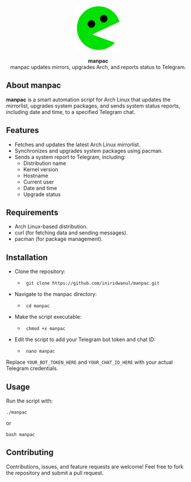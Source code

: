 <p align="center">
<a href="https://github.com/iniridwanul/manpac"><img src="https://raw.githubusercontent.com/iniridwanul/manpac/refs/heads/master/assets/manpac.png" height="128" width="128" alt="manpac"/></a>
</p>

<p align="center">
<b>manpac</b><br/>
manpac updates mirrors, upgrades Arch, and reports status to Telegram.
</p>

## About manpac
**manpac** is a smart automation script for Arch Linux that updates the mirrorlist, upgrades system packages, and sends system status reports, including date and time, to a specified Telegram chat.

## Features
- Fetches and updates the latest Arch Linux mirrorlist.
- Synchronizes and upgrades system packages using pacman.
- Sends a system report to Telegram, including:
   * Distribution name
   * Kernel version
   * Hostname
   * Current user
   * Date and time
   * Upgrade status

## Requirements
- Arch Linux-based distribution.
- curl (for fetching data and sending messages).
- pacman (for package management).

## Installation
* Clone the repository:
   * ```shell
      git clone https://github.com/iniridwanul/manpac.git
      ```
* Navigate to the manpac directory:
   * ```shell
      cd manpac
      ```
* Make the script executable:
   * ```shell
      chmod +x manpac
      ```
* Edit the script to add your Telegram bot token and chat ID:
   * ```shell
      nano manpac
      ```
Replace `YOUR_BOT_TOKEN_HERE` and `YOUR_CHAT_ID_HERE` with your actual Telegram credentials.

## Usage
Run the script with:
```shell
./manpac
```

or

```shell
bash manpac
```

## Contributing
Contributions, issues, and feature requests are welcome! Feel free to fork the repository and submit a pull request.